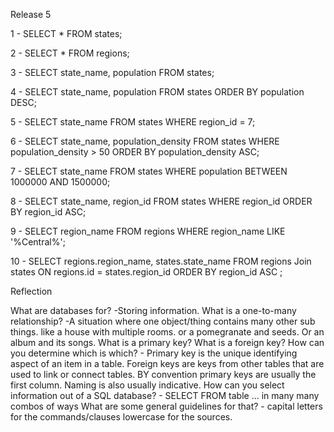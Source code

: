 Release 5

1 - SELECT * FROM states;

2 - SELECT * FROM regions;

3 - SELECT state_name, population FROM states;

4 - SELECT state_name, population FROM states ORDER BY population DESC;

5 - SELECT state_name FROM states WHERE region_id = 7;

6 - SELECT state_name, population_density FROM states WHERE population_density > 50 ORDER BY population_density ASC;

7 -  SELECT state_name FROM states WHERE population BETWEEN 1000000 AND 1500000;

8 - SELECT state_name, region_id FROM states WHERE region_id ORDER BY region_id ASC;

9 - SELECT region_name FROM regions WHERE region_name LIKE '%Central%';

10 - SELECT regions.region_name, states.state_name FROM regions Join states ON regions.id = states.region_id ORDER BY region_id ASC ;


Reflection 

What are databases for?
	-Storing information.
What is a one-to-many relationship?
	-A situation where one object/thing contains many other sub things. like a house with multiple rooms. or a pomegranate and seeds. Or an album and its songs. 
What is a primary key? What is a foreign key? How can you determine which is which?
	- Primary key is the unique identifying aspect of an item in a table. Foreign keys are keys from other tables that are used to link or connect tables. BY convention primary keys are usually the first column. Naming is also usually indicative.
How can you select information out of a SQL database? 
	- SELECT FROM table ... in many many combos of ways
What are some general guidelines for that?
	- capital letters for the commands/clauses lowercase for the sources.